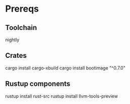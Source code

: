# Prereqs

## Toolchain
nightly

## Crates
cargo install cargo-xbuild
cargo install bootimage "^0.7.0"

## Rustup components
rustup install rust-src
rustup install llvm-tools-preview
